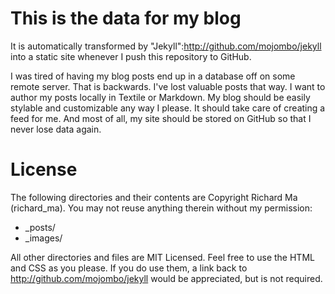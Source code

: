 # This is the data for my blog

It is automatically transformed by "Jekyll":http://github.com/mojombo/jekyll into a static site whenever I push this repository to GitHub.

I was tired of having my blog posts end up in a database off on some remote server. That is backwards. I've lost valuable posts that way. I want to author my posts locally in Textile or Markdown. My blog should be easily stylable and customizable any way I please. It should take care of creating a feed for me. And most of all, my site should be stored on GitHub so that I never lose data again.

# License

The following directories and their contents are Copyright Richard Ma (richard_ma). You may not reuse anything therein without my permission:

* _posts/
* _images/

All other directories and files are MIT Licensed. Feel free to use the HTML and CSS as you please. If you do use them, a link back to http://github.com/mojombo/jekyll would be appreciated, but is not required.

